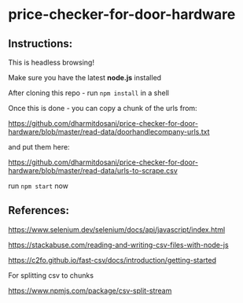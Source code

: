 # price-checker-for-door-hardware

## Instructions:

This is headless browsing!

Make sure you have the latest <b>node.js</b> installed

After cloning this repo - run <code>npm install</code> in a shell

Once this is done - you can copy a chunk of the urls from:

https://github.com/dharmitdosani/price-checker-for-door-hardware/blob/master/read-data/doorhandlecompany-urls.txt

and put them here:

https://github.com/dharmitdosani/price-checker-for-door-hardware/blob/master/read-data/urls-to-scrape.csv

run <code>npm start</code> now

## References:

https://www.selenium.dev/selenium/docs/api/javascript/index.html

https://stackabuse.com/reading-and-writing-csv-files-with-node-js

https://c2fo.github.io/fast-csv/docs/introduction/getting-started

For splitting csv to chunks

https://www.npmjs.com/package/csv-split-stream